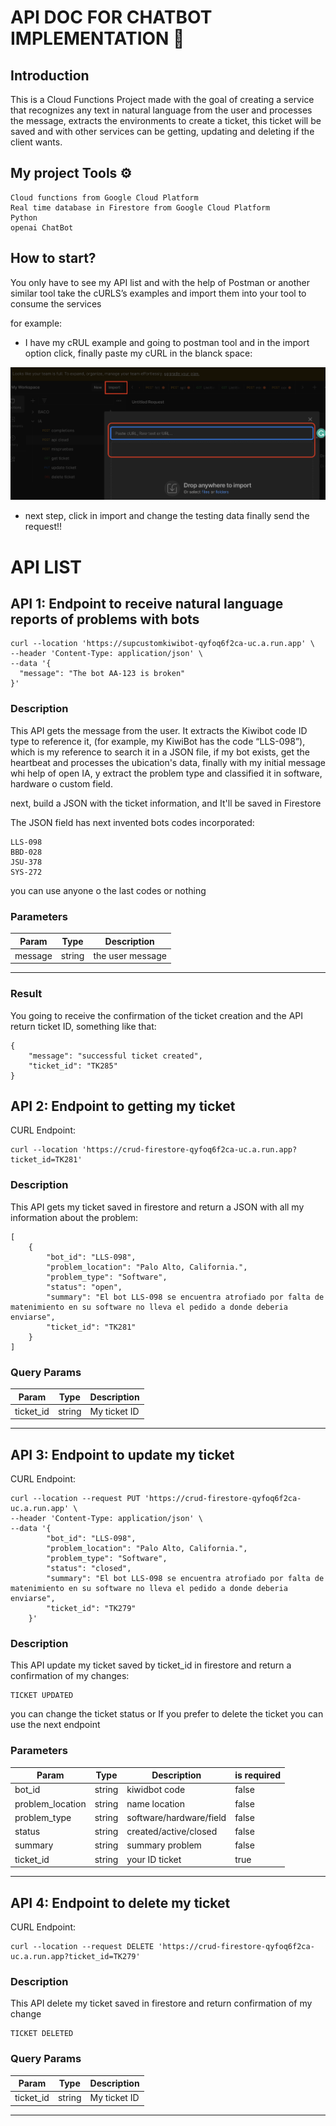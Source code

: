 # API DOC FOR CHATBOT IMPLEMENTATION 🤖
## Introduction
This is a Cloud Functions Project made with the goal of creating a service that recognizes any text in natural language from the user and processes the message, extracts the environments to create a ticket, this ticket will be saved and with other services can be getting, updating and deleting if the client wants.

## My project Tools ⚙️
```
Cloud functions from Google Cloud Platform
Real time database in Firestore from Google Cloud Platform
Python
openai ChatBot
```

## How to start?

You only have to see my API list and with the help of Postman or another similar tool take the cURLS’s examples and import them into your tool to consume the services

for example:

- I have my cRUL example and going to postman tool and in the import option click, finally paste my cURL in the blanck space:

![alt text](./img/cap1.png)

- next step, click in import and change the testing data finally send the request!!

# API LIST
## API 1: Endpoint to receive natural language reports of problems with bots

```
curl --location 'https://supcustomkiwibot-qyfoq6f2ca-uc.a.run.app' \
--header 'Content-Type: application/json' \
--data '{
  "message": "The bot AA-123 is broken"
}'
```

### Description

This API gets the message from the user. It extracts the Kiwibot code ID type to reference it, (for example, my KiwiBot has the code “LLS-098”), which is my reference to search it in a JSON file, if my bot exists, get the heartbeat and processes the ubication's data, finally with my initial message whi help of open IA, y extract the problem type and classified it in software, hardware o custom field.

next, build a JSON with the ticket information, and It'll be saved in Firestore

The JSON field has next invented bots codes incorporated:

```
LLS-098
BBD-028
JSU-378
SYS-272
```

you can use anyone o the last codes or nothing

### Parameters

| Param        | Type   | Description                 |
|--------------|--------|-----------------------------|
| message      | string | the user message            |
------------------------------------------------------

### Result

You going to receive the confirmation of the ticket creation and the API return ticket ID, something like that:

```
{
    "message": "successful ticket created",
    "ticket_id": "TK285"
}
```

## API 2: Endpoint to getting my ticket

CURL Endpoint: 

```
curl --location 'https://crud-firestore-qyfoq6f2ca-uc.a.run.app?ticket_id=TK281'
```

### Description

This API gets my ticket saved in firestore and return a JSON with all my information about the problem:

```
[
    {
        "bot_id": "LLS-098",
        "problem_location": "Palo Alto, California.",
        "problem_type": "Software",
        "status": "open",
        "summary": "El bot LLS-098 se encuentra atrofiado por falta de matenimiento en su software no lleva el pedido a donde deberia enviarse",
        "ticket_id": "TK281"
    }
]
```

### Query Params

| Param        | Type   | Description                 |
|--------------|--------|-----------------------------|
| ticket_id    | string | My ticket ID                |
------------------------------------------------------


## API 3: Endpoint to update my ticket

CURL Endpoint: 

```
curl --location --request PUT 'https://crud-firestore-qyfoq6f2ca-uc.a.run.app' \
--header 'Content-Type: application/json' \
--data '{
        "bot_id": "LLS-098",
        "problem_location": "Palo Alto, California.",
        "problem_type": "Software",
        "status": "closed",
        "summary": "El bot LLS-098 se encuentra atrofiado por falta de matenimiento en su software no lleva el pedido a donde deberia enviarse",
        "ticket_id": "TK279"
    }'
```

### Description

This API update my ticket saved by ticket_id in firestore and return a confirmation of my changes:

```
TICKET UPDATED
```

you can change the ticket status or If you prefer to delete the ticket you can use the next endpoint

### Parameters

| Param           | Type   | Description              | is required |
|-----------------|--------|--------------------------|-------------|
| bot_id          | string | kiwidbot code            |    false    |
| problem_location| string | name location            |    false    |
| problem_type    | string | software/hardware/field  |    false    |
| status          | string | created/active/closed    |    false    |
| summary         | string | summary problem          |    false    |
| ticket_id       | string | your ID ticket           |     true    |
---------------------------------------------------------------------


## API 4: Endpoint to delete my ticket

CURL Endpoint: 

```
curl --location --request DELETE 'https://crud-firestore-qyfoq6f2ca-uc.a.run.app?ticket_id=TK279'
```

### Description

This API delete my ticket saved in firestore and return confirmation of my change

```
TICKET DELETED
```

### Query Params

| Param        | Type   | Description                 |
|--------------|--------|-----------------------------|
| ticket_id    | string | My ticket ID                |
------------------------------------------------------

